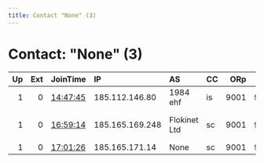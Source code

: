 ```yaml
---
title: Contact "None" (3)
---
```


# Contact: "None" (3)

|   Up |   Ext | JoinTime                                                                                            | IP              | AS           | CC   |   ORp |   Dirp | OS    | Version           | Nickname    |   eFamMembers |
|-----:|------:|:----------------------------------------------------------------------------------------------------|:----------------|:-------------|:-----|------:|-------:|:------|:------------------|:------------|--------------:|
|    1 |     0 | [14:47:45](https://metrics.torproject.org/rs.html#details/73C5B48077B37ADF8BFDDDAC001E717E9C8D97C3) | 185.112.146.80  | 1984 ehf     | is   |  9001 |   9030 | Linux | 0.3.5.8           | icytorr     |             1 |
|    1 |     0 | [16:59:14](https://metrics.torproject.org/rs.html#details/B12898C01190CEE38BA0E7A878803C010638C72F) | 185.165.169.248 | Flokinet Ltd | sc   |  9001 |   9030 | Linux | 0.4.1.0-alpha-dev | ns500hj     |             1 |
|    1 |     0 | [17:01:26](https://metrics.torproject.org/rs.html#details/6ECEE300264BB58FC6B473B10165C838F4EB3DF3) | 185.165.171.14  | None         | sc   |  9001 |   9030 | Linux | 0.3.5.8           | ds238928942 |             1 |
